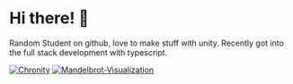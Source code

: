 # Hi there! :wave:

Random Student on github, love to make stuff with unity. Recently got into the full stack development with typescript.

[![Chronity](https://github-readme-stats.vercel.app/api/pin/?username=SushiWaUmai&repo=Chronity&theme=radical
)](https://github.com/SushiWaUmai/Chronity)
[![Mandelbrot-Visualization](https://github-readme-stats.vercel.app/api/pin/?username=SushiWaUmai&repo=Mandelbrot-Visualization&theme=radical
)](https://github.com/SushiWaUmai/Mandelbrot-Visualization)
